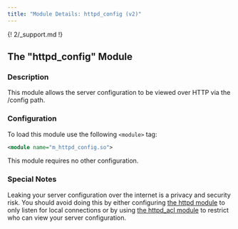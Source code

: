 ```yaml
---
title: "Module Details: httpd_config (v2)"
---
```


{! 2/_support.md !}

## The "httpd_config" Module

### Description

This module allows the server configuration to be viewed over HTTP via the /config path.

### Configuration

To load this module use the following `<module>` tag:

```xml
<module name="m_httpd_config.so">
```

This module requires no other configuration.

### Special Notes

Leaking your server configuration over the internet is a privacy and security risk. You should avoid doing this by either configuring [the httpd module](/2/modules/httpd) to only listen for local connections or by using [the httpd_acl module](/2/modules/httpd_acl) to restrict who can view your server configuration.
